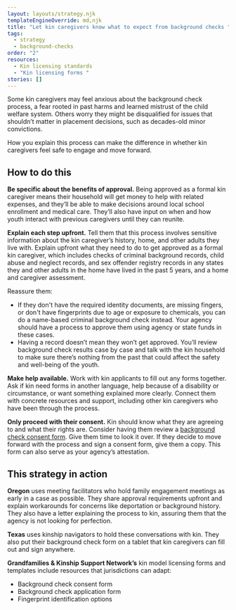 ```yaml
---
layout: layouts/strategy.njk
templateEngineOverride: md,njk
title: "Let kin caregivers know what to expect from background checks "
tags:
  - strategy
  - background-checks
order: "2"
resources:
  - Kin licensing standards
  - "Kin licensing forms "
stories: []
---
```

Some kin caregivers may feel anxious about the background check process, a fear rooted in past harms and learned mistrust of the child welfare system. Others worry they might be disqualified for issues that shouldn’t matter in placement decisions, such as decades-old minor convictions.

How you explain this process can make the difference in whether kin caregivers feel safe to engage and move forward.

## How to do this

**Be specific about the benefits of approval.** Being approved as a formal kin caregiver means their household will get money to help with related expenses, and they’ll be able to make decisions around local school enrollment and medical care. They’ll also have input on when and how youth interact with previous caregivers until they can reunite.

**Explain each step upfront.** Tell them that this process involves sensitive information about the kin caregiver’s history, home, and other adults they live with. Explain upfront what they need to do to get approved as a formal kin caregiver, which includes checks of criminal background records, child abuse and neglect records, and sex offender registry records in any states they and other adults in the home have lived in the past 5 years, and a home and caregiver assessment. 

Reassure them:

* If they don't have the required identity documents, are missing fingers, or don't have fingerprints due to age or exposure to chemicals, you can do a name-based criminal background check instead. Your agency should have a process to approve them using agency or state funds in these cases.
* Having a record doesn’t mean they won’t get approved. You’ll review background check results case by case and talk with the kin household to make sure there’s nothing from the past that could affect the safety and well-being of the youth. 

**Make help available.** Work with kin applicants to fill out any forms together. Ask if kin need forms in another language, help because of a disability or circumstance, or want something explained more clearly. Connect them with concrete resources and support, including other kin caregivers who have been through the process.

**Only proceed with their consent.** Kin should know what they are agreeing to and what their rights are. Consider having them review a [background check consent form](https://www.grandfamilies.org/Resources/Kin-Specific-Licensing-Standards-Sample-Forms). Give them time to look it over. If they decide to move forward with the process and sign a consent form, give them a copy. This form can also serve as your agency’s attestation.

## This strategy in action

**Oregon** uses meeting facilitators who hold family engagement meetings as early in a case as possible. They share approval requirements upfront and explain workarounds for concerns like deportation or background history. They also have a letter explaining the process to kin, assuring them that the agency is not looking for perfection.

**Texas** uses kinship navigators to hold these conversations with kin. They also put their background check form on a tablet that kin caregivers can fill out and sign anywhere.

**Grandfamilies & Kinship Support Network’s** kin model licensing forms and templates include resources that jurisdictions can adapt:

* Background check consent form 
* Background check application form
* Fingerprint identification options

